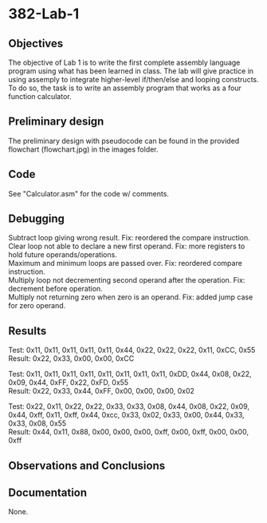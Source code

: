 382-Lab-1
=========

Objectives
----------
The objective of Lab 1 is to write the first complete assembly language program using what has been learned in class. The lab will give practice in using assemply to integrate higher-level if/then/else and looping constructs. To do so, the task is to write an assembly program that works as a four function calculator.

Preliminary design
------------------
The preliminary design with pseudocode can be found in the provided flowchart (flowchart.jpg) in the images folder.

Code
----
See "Calculator.asm" for the code w/ comments.

Debugging
---------
Subtract loop giving wrong result. Fix: reordered the compare instruction.  
Clear loop not able to declare a new first operand. Fix: more registers to hold future operands/operations.  
Maximum and minimum loops are passed over. Fix: reordered compare instruction.  
Multiply loop not decrementing second operand after the operation. Fix: decrement before operation.   
Multiply not returning zero when zero is an operand. Fix: added jump case for zero operand.  

Results
-------
Test: 0x11, 0x11, 0x11, 0x11, 0x11, 0x44, 0x22, 0x22, 0x22, 0x11, 0xCC, 0x55  
Result: 0x22, 0x33, 0x00, 0x00, 0xCC

Test: 0x11, 0x11, 0x11, 0x11, 0x11, 0x11, 0x11, 0x11, 0xDD, 0x44, 0x08, 0x22, 0x09, 0x44, 0xFF, 0x22, 0xFD, 0x55  
Result: 0x22, 0x33, 0x44, 0xFF, 0x00, 0x00, 0x00, 0x02

Test: 0x22, 0x11, 0x22, 0x22, 0x33, 0x33, 0x08, 0x44, 0x08, 0x22, 0x09, 0x44, 0xff, 0x11, 0xff, 0x44, 0xcc, 0x33, 0x02, 0x33,        0x00, 0x44, 0x33, 0x33, 0x08, 0x55  
Result: 0x44, 0x11, 0x88, 0x00, 0x00, 0x00, 0xff, 0x00, 0xff, 0x00, 0x00, 0xff

Observations and Conclusions
----------------------------

Documentation
-------------
None.

